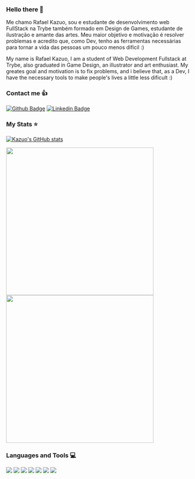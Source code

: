 ### Hello there 👋

Me chamo Rafael Kazuo, sou e estudante de desenvolvimento web FullStack na Trybe também formado em Design de Games, estudante de ilustração e amante das artes.
Meu maior objetivo e motivação é resolver problemas e acredito que, como Dev, tenho as ferramentas necessárias para tornar a vida das pessoas um pouco menos difícil :)

My name is Rafael Kazuo, I am a student of Web Development Fullstack at Trybe, also graduated in Game Design, an illustrator and art enthusiast.
My greates goal and motivation is to fix problems, and i believe that, as a Dev, I have the necessary tools to make people's lives a little less dificult :)

### Contact me 👍

[![Github Badge](https://img.shields.io/badge/-Github-000?style=for-the-badge&logo=Github&logoColor=white&link=https://github.com/kazuo-abduch)](https://github.com/kazuo-abduch) [![Linkedin Badge](https://img.shields.io/badge/-LinkedIn-blue?style=for-the-badge&logo=Linkedin&logoColor=white&link=https://www.linkedin.com/in/kazuo-abduch/)]( https://www.linkedin.com/in/kazuo-abduch/)

### My Stats ⭐

[![Kazuo's GitHub stats](https://github-readme-stats.vercel.app/api?username=kazuo-abduch)](https://github.com/kazuo-abduch/kazuo-abduch)
<div> 
  <img width=400em src="https://github-readme-stats.vercel.app/api?username=kazuo-abduch&show_icons=true&theme=dracula&include_all_commits=true&count_private=true"/>
  <img width=400em src="https://github-readme-stats.vercel.app/api/top-langs/?username=kazuo-abduch&layout=compact&hide_borders=true&langs_count=7&theme=dracula"/>
</div>

### Languages and Tools 💻

<div style={ display: flex }>
  <img src="https://img.shields.io/badge/HTML5-E34F26?style=for-the-badge&logo=html5&logoColor=white">
  <img src="https://img.shields.io/badge/CSS3-1572B6?style=for-the-badge&logo=css3&logoColor=white">
  <img src="https://img.shields.io/badge/JavaScript-323330?style=for-the-badge&logo=javascript&logoColor=F7DF1E">
  <img src="https://img.shields.io/badge/React-20232A?style=for-the-badge&logo=react&logoColor=61DAFB">
  <img src="https://img.shields.io/badge/Redux-593D88?style=for-the-badge&logo=redux&logoColor=white">
  <img src="https://img.shields.io/badge/MySQL-00000F?style=for-the-badge&logo=mysql&logoColor=white">
  <img src="https://img.shields.io/badge/Node.js-43853D?style=for-the-badge&logo=node.js&logoColor=white">
</div>



<!--
**kazuo-abduch/kazuo-abduch** is a ✨ _special_ ✨ repository because its `README.md` (this file) appears on your GitHub profile.

Here are some ideas to get you started:

- 🔭 I’m currently working on ...
- 🌱 I’m currently learning ...
- 👯 I’m looking to collaborate on ...
- 🤔 I’m looking for help with ...
- 💬 Ask me about ...
- 📫 How to reach me: ...
- 😄 Pronouns: ...
- ⚡ Fun fact: ...
-->
